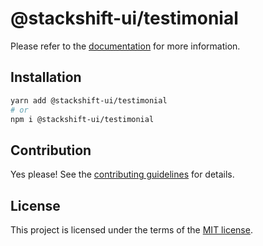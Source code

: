 # @stackshift-ui/testimonial

Please refer to the [documentation](https://stackshift-ui.webriq.com/docs/components/testimonial) for more information.

## Installation

```sh
yarn add @stackshift-ui/testimonial
# or
npm i @stackshift-ui/testimonial
```

## Contribution

Yes please! See the
[contributing guidelines](https://github.com/stackshift-ui/components/master/CONTRIBUTING.md)
for details.

## License

This project is licensed under the terms of the
[MIT license](https://github.com/stackshift-ui/components/master/LICENSE).
